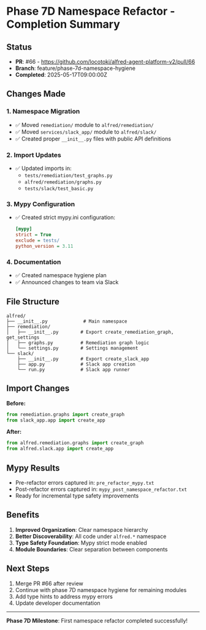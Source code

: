 # Phase 7D Namespace Refactor - Completion Summary

## Status
- **PR**: #66 - https://github.com/locotoki/alfred-agent-platform-v2/pull/66
- **Branch**: feature/phase-7d-namespace-hygiene
- **Completed**: 2025-05-17T09:00:00Z

## Changes Made

### 1. Namespace Migration
- ✅ Moved `remediation/` module to `alfred/remediation/`
- ✅ Moved `services/slack_app/` module to `alfred/slack/`
- ✅ Created proper `__init__.py` files with public API definitions

### 2. Import Updates
- ✅ Updated imports in:
  - `tests/remediation/test_graphs.py`
  - `alfred/remediation/graphs.py`
  - `tests/slack/test_basic.py`

### 3. Mypy Configuration
- ✅ Created strict mypy.ini configuration:
  ```ini
  [mypy]
  strict = True
  exclude = tests/
  python_version = 3.11
  ```

### 4. Documentation
- ✅ Created namespace hygiene plan
- ✅ Announced changes to team via Slack

## File Structure

```
alfred/
├── __init__.py             # Main namespace
├── remediation/
│   ├── __init__.py        # Export create_remediation_graph, get_settings
│   ├── graphs.py          # Remediation graph logic
│   └── settings.py        # Settings management
└── slack/
    ├── __init__.py        # Export create_slack_app
    ├── app.py             # Slack app creation
    └── run.py             # Slack app runner
```

## Import Changes

**Before:**
```python
from remediation.graphs import create_graph
from slack_app.app import create_app
```

**After:**
```python
from alfred.remediation.graphs import create_graph  
from alfred.slack.app import create_app
```

## Mypy Results
- Pre-refactor errors captured in: `pre_refactor_mypy.txt`
- Post-refactor errors captured in: `mypy_post_namespace_refactor.txt`
- Ready for incremental type safety improvements

## Benefits
1. **Improved Organization**: Clear namespace hierarchy
2. **Better Discoverability**: All code under `alfred.*` namespace
3. **Type Safety Foundation**: Mypy strict mode enabled
4. **Module Boundaries**: Clear separation between components

## Next Steps
1. Merge PR #66 after review
2. Continue with phase 7D namespace hygiene for remaining modules
3. Add type hints to address mypy errors
4. Update developer documentation

---
**Phase 7D Milestone**: First namespace refactor completed successfully!